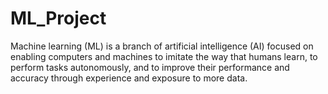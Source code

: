 # ML_Project
Machine learning (ML) is a branch of artificial intelligence (AI) focused on enabling computers and machines to imitate the way that humans learn, to perform tasks autonomously, and to improve their performance and accuracy through experience and exposure to more data.
